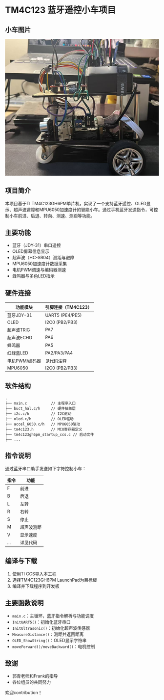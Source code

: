 # TM4C123 蓝牙遥控小车项目

## 小车图片

![Car Demo](img/1.png)

## 项目简介

本项目基于TI TM4C123GH6PM单片机，实现了一个支持蓝牙遥控、OLED显示、超声波避障和MPU6050加速度计的智能小车。通过手机蓝牙发送指令，可控制小车前进、后退、转向、测速、测距等功能。

## 主要功能

- 蓝牙（JDY-31）串口遥控
- OLED屏幕信息显示
- 超声波（HC-SR04）测距与避障
- MPU6050加速度计数据采集
- 电机PWM调速与编码器测速
- 蜂鸣器与多色LED指示

## 硬件连接

| 功能模块      | 引脚连接（TM4C123） |
| ------------- | ------------------- |
| 蓝牙JDY-31    | UART5 (PE4/PE5)     |
| OLED          | I2C0 (PB2/PB3)      |
| 超声波TRIG    | PA7                 |
| 超声波ECHO    | PA6                 |
| 蜂鸣器        | PA5                 |
| 红绿蓝LED     | PA2/PA3/PA4         |
| 电机PWM/编码器| 见代码注释          |
| MPU6050       | I2C0 (PB2/PB3)      |

## 软件结构

```
.
├── main.c           // 主程序入口
├── buct_hal.c/h     // 硬件抽象层
├── i2c.c/h          // I2C驱动
├── oled.c/h         // OLED驱动
├── accel_6050.c/h   // MPU6050驱动
├── tm4c123.h        // MCU寄存器定义
├── tm4c123gh6pm_startup_ccs.c // 启动文件
├── ...
```

## 指令说明

通过蓝牙串口助手发送如下字符控制小车：

| 指令 | 功能         |
| ---- | ------------ |
| F    | 前进         |
| B    | 后退         |
| L    | 左转         |
| R    | 右转         |
| S    | 停止         |
| M    | 超声波测距   |
| V    | 显示速度     |
| ...  | 详见代码     |

## 编译与下载

1. 使用TI CCS导入本工程
2. 选择TM4C123GH6PM LaunchPad为目标板
3. 编译并下载程序到开发板

## 主要函数说明

- `main.c`：主循环，蓝牙指令解析与功能调度
- `InitUART5()`：初始化蓝牙串口
- `InitUltrasonic()`：初始化超声波传感器
- `MeasureDistance()`：测距并返回距离
- `OLED_ShowString()`：OLED显示字符串
- `moveForward()/moveBackward()`：电机控制

## 致谢

- 郭青老师和Frank的指导
- 各位组员的共同努力

欢迎contribution！